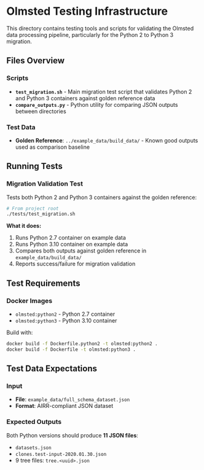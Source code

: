 # Olmsted Testing Infrastructure

This directory contains testing tools and scripts for validating the Olmsted data processing pipeline, particularly for the Python 2 to Python 3 migration.

## Files Overview

### Scripts
- **`test_migration.sh`** - Main migration test script that validates Python 2 and Python 3 containers against golden reference data
- **`compare_outputs.py`** - Python utility for comparing JSON outputs between directories

### Test Data
- **Golden Reference**: `../example_data/build_data/` - Known good outputs used as comparison baseline

## Running Tests

### Migration Validation Test
Tests both Python 2 and Python 3 containers against the golden reference:

```bash
# From project root
./tests/test_migration.sh
```

**What it does:**
1. Runs Python 2.7 container on example data
2. Runs Python 3.10 container on example data
3. Compares both outputs against golden reference in `example_data/build_data/`
4. Reports success/failure for migration validation

## Test Requirements

### Docker Images
- `olmsted:python2` - Python 2.7 container
- `olmsted:python3` - Python 3.10 container

Build with:
```bash
docker build -f Dockerfile.python2 -t olmsted:python2 .
docker build -f Dockerfile -t olmsted:python3 .
```

## Test Data Expectations

### Input
- **File**: `example_data/full_schema_dataset.json`
- **Format**: AIRR-compliant JSON dataset

### Expected Outputs
Both Python versions should produce **11 JSON files**:
- `datasets.json`
- `clones.test-input-2020.01.30.json`
- 9 tree files: `tree.<uuid>.json`

